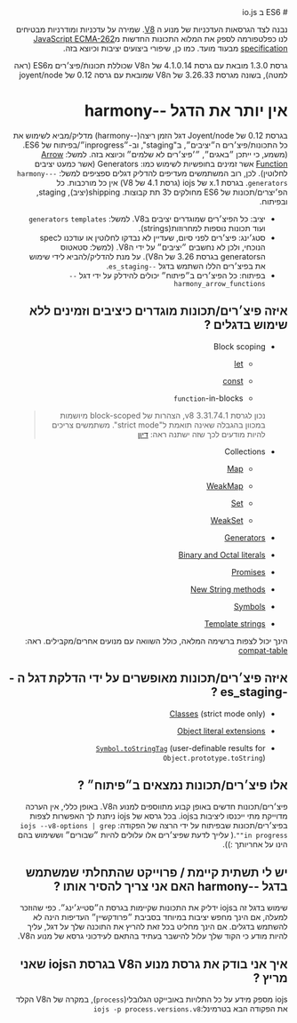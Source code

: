 <div dir="rtl" lang="he">
# ES6 ב io.js 

נבנה לצד הגרסאות העדכניות של מנוע ה [V8](https://code.google.com/p/v8/). 
שמירה על עדכניות ומודרניות מבטיחים לנו כפלטפורמה לספק את המלוא התכונות החדשות מ[JavaScript ECMA-262 specification](http://www.ecma-international.org/publications/standards/Ecma-262.htm) מבעוד מועד. כמו כן, שיפורי ביצועים יציבות וכיוצא בזה.

גרסת 1.3.0 מובאת עם גרסת 4.1.0.14 של הV8 שכוללת תכונותֿ/פיצ׳רים מES6 (ראה למטה), בשונה מגרסת 3.26.33 של הV8 שמובאת עם גרסה 0.12 של joyent/node

# אין יותר את הדגל --harmony

בגרסת 0.12 של Joyent/node דגל הזמן ריצה(--harmony) מדליק/מביא לשימוש את כל התכונות/פיצ׳רים ה״יציבים״, ב"staging", וב-״inprogress״/בפיתוח של ES6.(משמע, כי ייתכן ״באגים״, ״׳פיצ׳רים לא שלמים״ וכיוצא בזה. למשל: [Arrow Function](https://developer.mozilla.org/en-US/docs/Web/JavaScript/Reference/Functions/Arrow_functions) אשר זמינים בחופשיות לשימוש כמו: Generators (אשר כמעט יציבים לחלוטין).
לכן, רוב המשתמשים מעדיפים להדליק דגלים ספציפים למשל: `--harmony-generators`.
בגרסת 1.x של iojs (גרסת 4.1 של V8) אין כל מורכבות.
כל הפ׳יצרים/תכונות של ES6 מחולקים ל3 תת קבוצות. shipping(יציב), staging, ובפיתוח.
* יציב: כל הפיצ׳רים שמוגדרים יציבים בV8. למשל: `generators` `templates` ועוד תכונות נוספות למחרוזות(strings).
* סטג׳ינג:  פיצ׳רים לפני סיום, שעדיין לא נבדקו לחלוטין או עודכנו לspec הנוכחי, ולכן לא נחשבים ״יציבים״ על ידי הV8. (למשל: סטאטוס הgenerators בגרסת 3.26 של הV8). על מנת להדליק/להביא לידי שימוש את בפיצ׳רים הללו השתמש בדגל `--es_staging`.
* בפיתוח: כל הפיצ׳רים ב״פיתוח״ יכולים להידלק על ידי דגל `--harmony_arrow_functions`

## איזה פיצ׳רים/תכונות מוגדרים כיציבים וזמינים ללא שימוש בדגלים ?


*   Block scoping

    *   [let](https://developer.mozilla.org/en-US/docs/Web/JavaScript/Reference/Statements/let)

    *   [const](https://developer.mozilla.org/en-US/docs/Web/JavaScript/Reference/Statements/const)

    *   `function`-in-blocks

    >נכון לגרסת 3.31.74.1 v8, הצהרות של block-scoped מיושמות במכוון בהגבלה שאינה תואמת ל"strict mode". משתמשים צריכים להיות מודעים לכך שזה ישתנה ראה: [דיון](https://groups.google.com/forum/#!topic/v8-users/3UXNCkAU8Es)

*   Collections

    *   [Map](https://developer.mozilla.org/en-US/docs/Web/JavaScript/Reference/Global_Objects/Map)

    *   [WeakMap](https://developer.mozilla.org/en-US/docs/Web/JavaScript/Reference/Global_Objects/WeakMap)

    *   [Set](https://developer.mozilla.org/en-US/docs/Web/JavaScript/Reference/Global_Objects/Set)

    *   [WeakSet](https://developer.mozilla.org/en-US/docs/Web/JavaScript/Reference/Global_Objects/WeakSet)

*   [Generators](https://developer.mozilla.org/en-US/docs/Web/JavaScript/Reference/Statements/function*)

*   [Binary and Octal literals](https://developer.mozilla.org/en-US/docs/Web/JavaScript/Reference/Lexical_grammar#Numeric_literals)

*   [Promises](https://developer.mozilla.org/en-US/docs/Web/JavaScript/Reference/Global_Objects/Promise)

*   [New String methods](https://developer.mozilla.org/en-US/docs/Web/JavaScript/New_in_JavaScript/ECMAScript_6_support_in_Mozilla#Additions_to_the_String_object)

*   [Symbols](https://developer.mozilla.org/en-US/docs/Web/JavaScript/Reference/Global_Objects/Symbol)

*   [Template strings](https://developer.mozilla.org/en-US/docs/Web/JavaScript/Reference/template_strings)

הינך יכול לצפות ברשימה המלאה, כולל השוואה עם מנועים אחרים/מקבילים. ראה: [compat-table](https://kangax.github.io/compat-table/es6/)

## איזה פיצ׳רים/תכונות מאופשרים על ידי הדלקת דגל ה --es_staging  ?
*   [Classes](https://github.com/lukehoban/es6features#classes) (strict mode only)
*   [Object literal extensions](https://github.com/lukehoban/es6features#enhanced-object-literals)

*   [`Symbol.toStringTag`](https://developer.mozilla.org/en-US/docs/Web/JavaScript/Reference/Global_Objects/Symbol) (user-definable results for `Object.prototype.toString`)

## אלו פיצ׳רים/תכונות נמצאים ב״פיתוח״ ?
פיצ׳רים/תכונות חדשים באופן קבוע מתווספים למנוע הV8. באופן כללי, אין הערכה מדוייקת מתי ייכנסו ליציבות בiojs.
בכל גרסא של iojs ניתנת לך האפשרות לצפות בפיצ׳רים/תכונות שבפיתוח על ידי הרצה של הפקודה: `iojs --v8-options | grep "in progress"`.( עלייך לדעת שפיצ׳רים אלו עלולים להיות ״שבורים״ וששימוש בהם הינו על אחריותך :)).

## יש לי תשתית קיימת / פרוייקט שהתחלתי שמשתמש בדגל --harmony האם אני צריך להסיר אותו ?
שימוש בדגל זה בiojs ידליק את התכונות שקיימות בגרסת ה״סטייג׳ינג״. כפי שהוזכר למעלה, אם הינך מחפש יציבות במיוחד בסביבת ״פרודקשיין״ העדיפות הינה לא להשתמש בדגלים.
אם הינך מחליט בכל זאת להריץ את התוכנה שלך על דגל, עליך להיות מודע כי הקוד שלך עלול להישבר בעתיד בהתאם לעידכוני גרסא של מנוע הV8.

## איך אני בודק את גרסת מנוע הV8 בגרסת הiojs שאני מריץ ?
iojs מספק מידע על כל התלויות באובייקט הגלובלי(`process`), במקרה של הV8 הקלד את הפקודה הבא בטרמינל:`iojs -p process.versions.v8`
